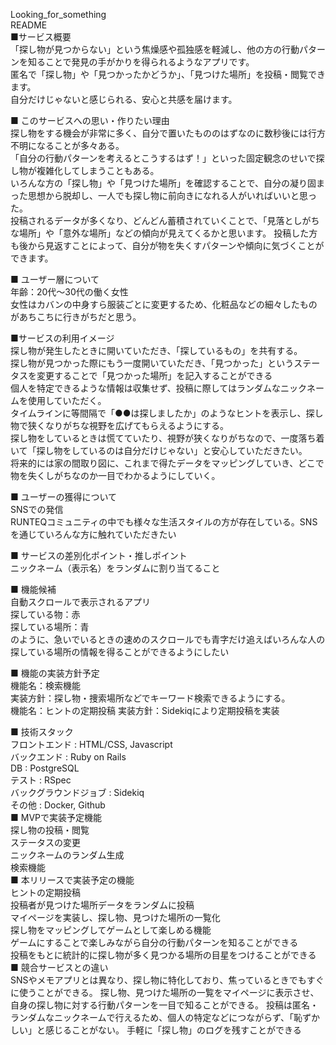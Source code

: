 Looking_for_something  
README  
■サービス概要  
「探し物が見つからない」という焦燥感や孤独感を軽減し、他の方の行動パターンを知ることで発見の手がかりを得られるようなアプリです。  
匿名で「探し物」や「見つかったかどうか」、「見つけた場所」を投稿・閲覧できます。  
自分だけじゃないと感じられる、安心と共感を届けます。  
  
■ このサービスへの思い・作りたい理由  
探し物をする機会が非常に多く、自分で置いたもののはずなのに数秒後には行方不明になることが多々ある。  
「自分の行動パターンを考えるとこうするはず！」といった固定観念のせいで探し物が複雑化してしまうこともある。  
いろんな方の「探し物」や「見つけた場所」を確認することで、自分の凝り固まった思想から脱却し、一人でも探し物に前向きになれる人がいればいいと思った。  
投稿されるデータが多くなり、どんどん蓄積されていくことで、「見落としがちな場所」や「意外な場所」などの傾向が見えてくるかと思います。 投稿した方も後から見返すことによって、自分が物を失くすパターンや傾向に気づくことができます。  
  
■ ユーザー層について  
年齢：20代～30代の働く女性  
女性はカバンの中身すら服装ごとに変更するため、化粧品などの細々したものがあちこちに行きがちだと思う。  
  
■サービスの利用イメージ  
探し物が発生したときに開いていただき、「探しているもの」を共有する。  
探し物が見つかった際にもう一度開いていただき、「見つかった」というステータスを変更することで「見つかった場所」を記入することができる  
個人を特定できるような情報は収集せず、投稿に際してはランダムなニックネームを使用していただく。  
タイムラインに等間隔で「●●は探しましたか」のようなヒントを表示し、探し物で狭くなりがちな視野を広げてもらえるようにする。  
探し物をしているときは慌てていたり、視野が狭くなりがちなので、一度落ち着いて「探し物をしているのは自分だけじゃない」と安心していただきたい。  
将来的には家の間取り図に、これまで得たデータをマッピングしていき、どこで物を失くしがちなのか一目でわかるようにしていく。  
  
■ ユーザーの獲得について  
SNSでの発信  
RUNTEQコミュニティの中でも様々な生活スタイルの方が存在している。SNSを通じていろんな方に触れていただきたい  
  
■ サービスの差別化ポイント・推しポイント  
ニックネーム（表示名）をランダムに割り当てること  
  
■ 機能候補  
自動スクロールで表示されるアプリ  
探している物：赤  
探している場所：青  
のように、急いでいるときの速めのスクロールでも青字だけ追えばいろんな人の探している場所の情報を得ることができるようにしたい  
  
■ 機能の実装方針予定  
機能名：検索機能  
実装方針：探し物・捜索場所などでキーワード検索できるようにする。  
機能名：ヒントの定期投稿 実装方針：Sidekiqにより定期投稿を実装  

■ 技術スタック  
フロントエンド : HTML/CSS, Javascript  
バックエンド : Ruby on Rails  
DB : PostgreSQL  
テスト : RSpec  
バックグラウンドジョブ : Sidekiq  
その他 : Docker, Github  
■ MVPで実装予定機能  
探し物の投稿・閲覧  
ステータスの変更  
ニックネームのランダム生成  
検索機能  
■ 本リリースで実装予定の機能  
ヒントの定期投稿  
投稿者が見つけた場所データをランダムに投稿  
マイページを実装し、探し物、見つけた場所の一覧化  
探し物をマッピングしてゲームとして楽しめる機能  
ゲームにすることで楽しみながら自分の行動パターンを知ることができる  
投稿をもとに統計的に探し物が多く見つかる場所の目星をつけることができる  
■ 競合サービスとの違い  
SNSやメモアプリとは異なり、探し物に特化しており、焦っているときでもすぐに使うことができる。 探し物、見つけた場所の一覧をマイページに表示させ、自身の探し物に対する行動パターンを一目で知ることができる。 投稿は匿名・ランダムなニックネームで行えるため、個人の特定などにつながらず、「恥ずかしい」と感じることがない。 手軽に「探し物」のログを残すことができる  